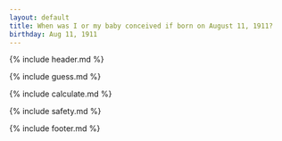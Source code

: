 ```yaml
---
layout: default
title: When was I or my baby conceived if born on August 11, 1911?
birthday: Aug 11, 1911
---
```


{% include header.md %}

{% include guess.md %}

{% include calculate.md %}

{% include safety.md %}

{% include footer.md %}



